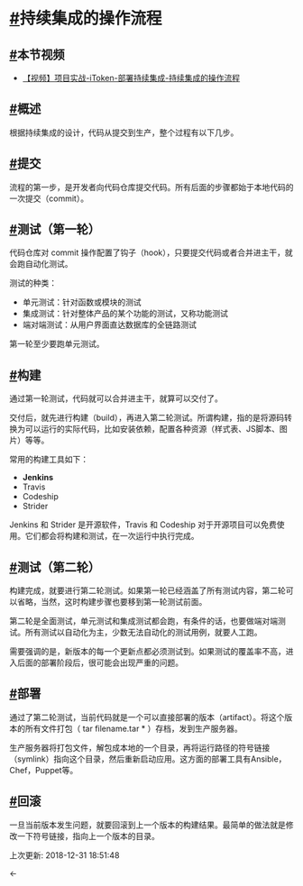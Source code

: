 # [#](https://funtl.com/zh/spring-cloud-itoken-ci/持续集成的操作流程.html#持续集成的操作流程)持续集成的操作流程

## [#](https://funtl.com/zh/spring-cloud-itoken-ci/持续集成的操作流程.html#本节视频)本节视频

- [【视频】项目实战-iToken-部署持续集成-持续集成的操作流程](https://www.bilibili.com/video/av28384175)

## [#](https://funtl.com/zh/spring-cloud-itoken-ci/持续集成的操作流程.html#概述)概述

根据持续集成的设计，代码从提交到生产，整个过程有以下几步。

## [#](https://funtl.com/zh/spring-cloud-itoken-ci/持续集成的操作流程.html#提交)提交

流程的第一步，是开发者向代码仓库提交代码。所有后面的步骤都始于本地代码的一次提交（commit）。

## [#](https://funtl.com/zh/spring-cloud-itoken-ci/持续集成的操作流程.html#测试（第一轮）)测试（第一轮）

代码仓库对 commit 操作配置了钩子（hook），只要提交代码或者合并进主干，就会跑自动化测试。

测试的种类：

- 单元测试：针对函数或模块的测试
- 集成测试：针对整体产品的某个功能的测试，又称功能测试
- 端对端测试：从用户界面直达数据库的全链路测试

第一轮至少要跑单元测试。

## [#](https://funtl.com/zh/spring-cloud-itoken-ci/持续集成的操作流程.html#构建)构建

通过第一轮测试，代码就可以合并进主干，就算可以交付了。

交付后，就先进行构建（build），再进入第二轮测试。所谓构建，指的是将源码转换为可以运行的实际代码，比如安装依赖，配置各种资源（样式表、JS脚本、图片）等等。

常用的构建工具如下：

- **Jenkins**
- Travis
- Codeship
- Strider

Jenkins 和 Strider 是开源软件，Travis 和 Codeship 对于开源项目可以免费使用。它们都会将构建和测试，在一次运行中执行完成。

## [#](https://funtl.com/zh/spring-cloud-itoken-ci/持续集成的操作流程.html#测试（第二轮）)测试（第二轮）

构建完成，就要进行第二轮测试。如果第一轮已经涵盖了所有测试内容，第二轮可以省略，当然，这时构建步骤也要移到第一轮测试前面。

第二轮是全面测试，单元测试和集成测试都会跑，有条件的话，也要做端对端测试。所有测试以自动化为主，少数无法自动化的测试用例，就要人工跑。

需要强调的是，新版本的每一个更新点都必须测试到。如果测试的覆盖率不高，进入后面的部署阶段后，很可能会出现严重的问题。

## [#](https://funtl.com/zh/spring-cloud-itoken-ci/持续集成的操作流程.html#部署)部署

通过了第二轮测试，当前代码就是一个可以直接部署的版本（artifact）。将这个版本的所有文件打包（ tar filename.tar * ）存档，发到生产服务器。

生产服务器将打包文件，解包成本地的一个目录，再将运行路径的符号链接（symlink）指向这个目录，然后重新启动应用。这方面的部署工具有Ansible，Chef，Puppet等。

## [#](https://funtl.com/zh/spring-cloud-itoken-ci/持续集成的操作流程.html#回滚)回滚

一旦当前版本发生问题，就要回滚到上一个版本的构建结果。最简单的做法就是修改一下符号链接，指向上一个版本的目录。

上次更新: 2018-12-31 18:51:48

← 